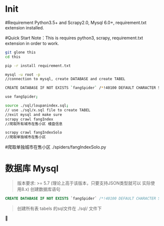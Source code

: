 # Init

#Requirement
Python3.5+ and Scrapy2.0, Mysql 6.0+, requirement.txt extension installed.


#Quick Start
Note：This is requires python3, scrapy, requirement.txt extension in order to work. 

```bash
git glone this
cd this

pip -r install requirement.txt

mysql -u root -p
//connection to mysql, create DATABASE and create TABEL

CREATE DATABASE IF NOT EXISTS `fangSpider` /*!40100 DEFAULT CHARACTER SET utf8mb4 COLLATE utf8mb4_general_ci */ /*!80016 DEFAULT ENCRYPTION='N' */

use fangSpider;

source ./sql/loupanindex.sql;
// use ./sql/x.sql file to create TABEL
//exit mysql and make sure 
scrapy crawl fangIndex
//爬取所有城市在售小区 楼盘信息

scrapy crawl fangIndexSolo
//爬取单独城市在售小区 
```

#爬取单独城市在售小区
./spiders/fangIndexSolo.py


# 数据库 Mysql 
>版本要求: >= 5.7 (理论上高于该版本，只要支持JSON类型就可以 实际使用8.x)
>创建数据库语句
```sql
CREATE DATABASE IF NOT EXISTS `fangSpider` /*!40100 DEFAULT CHARACTER SET utf8mb4 COLLATE utf8mb4_general_ci */ /*!80016 DEFAULT ENCRYPTION='N' */
```

>创建所有表 tabels 的sql文件在 ./sql/ 文件下


